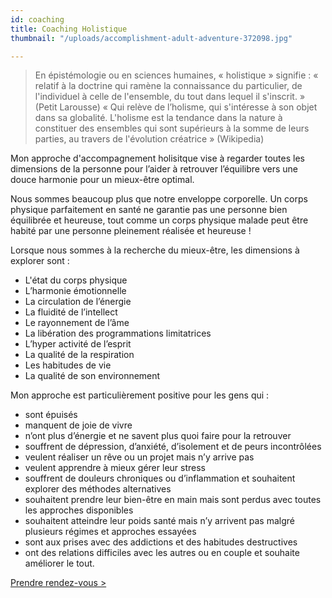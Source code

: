 ```yaml
---
id: coaching
title: Coaching Holistique
thumbnail: "/uploads/accomplishment-adult-adventure-372098.jpg"

---
```

> En épistémologie ou en sciences humaines, « holistique » signifie : « relatif à la doctrine qui ramène la connaissance du particulier, de l'individuel à celle de l'ensemble, du tout dans lequel il s'inscrit.  » (Petit Larousse) « Qui relève de l’holisme, qui s'intéresse à son objet dans sa globalité. L'holisme est la tendance dans la nature à constituer des ensembles qui sont supérieurs à la somme de leurs parties, au travers de l'évolution créatrice » (Wikipedia)

Mon approche d'accompagnement holisitque vise à regarder toutes les dimensions de la personne pour l’aider à retrouver l’équilibre vers une douce harmonie pour un mieux-être optimal.

Nous sommes beaucoup plus que notre enveloppe corporelle. Un corps physique parfaitement en santé ne garantie pas une personne bien équilibrée et heureuse, tout comme un corps physique malade peut être habité par une personne pleinement réalisée et heureuse !

Lorsque nous sommes à la recherche du mieux-être, les dimensions à explorer sont :

* L'état du corps physique
* L’harmonie émotionnelle
* La circulation de l’énergie
* La fluidité de l’intellect
* Le rayonnement de l’âme
* La libération des programmations limitatrices
* L’hyper activité de l’esprit
* La qualité de la respiration
* Les habitudes de vie
* La qualité de son environnement

Mon approche est particulièrement positive pour les gens qui :

* sont épuisés
* manquent de joie de vivre
* n’ont plus d’énergie et ne savent plus quoi faire pour la retrouver
* souffrent de dépression, d’anxiété, d’isolement et de peurs incontrôlées
* veulent réaliser un rêve ou un projet mais n’y arrive pas
* veulent apprendre à mieux gérer leur stress
* souffrent de douleurs chroniques ou d’inflammation et souhaitent explorer des méthodes alternatives
* souhaitent prendre leur bien-être en main mais sont perdus avec toutes les approches disponibles
* souhaitent atteindre leur poids santé mais n’y arrivent pas malgré plusieurs régimes et approches essayées
* sont aux prises avec des addictions et des habitudes destructives
* ont des relations difficiles avec les autres ou en couple et souhaite améliorer le tout.

[Prendre rendez-vous >](https://www.gorendezvous.com/homepage/111690)